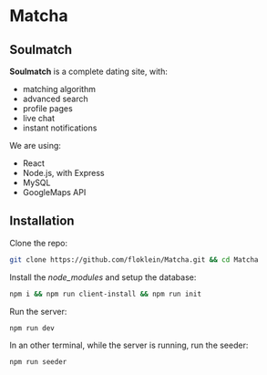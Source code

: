 # Matcha

## Soulmatch
**Soulmatch** is a complete dating site, with:
- matching algorithm
- advanced search
- profile pages
- live chat
- instant notifications

We are using:
- React
- Node.js, with Express
- MySQL
- GoogleMaps API

## Installation
Clone the repo:
```bash
git clone https://github.com/floklein/Matcha.git && cd Matcha
```

Install the *node_modules* and setup the database:
```bash
npm i && npm run client-install && npm run init
```

Run the server:
```bash
npm run dev
```

In an other terminal, while the server is running, run the seeder:
```bash
npm run seeder
```
